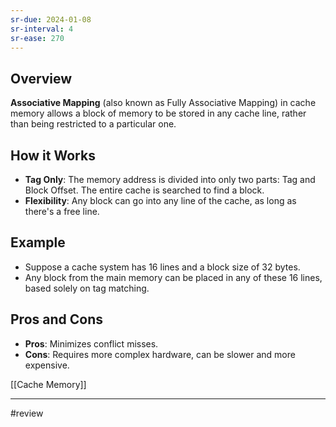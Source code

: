 ```yaml
---
sr-due: 2024-01-08
sr-interval: 4
sr-ease: 270
---
```


## Overview

**Associative Mapping** (also known as Fully Associative Mapping) in cache memory allows a block of memory to be stored in any cache line, rather than being restricted to a particular one.

## How it Works

- **Tag Only**: The memory address is divided into only two parts: Tag and Block Offset. The entire cache is searched to find a block.
- **Flexibility**: Any block can go into any line of the cache, as long as there's a free line.

## Example

- Suppose a cache system has 16 lines and a block size of 32 bytes.
- Any block from the main memory can be placed in any of these 16 lines, based solely on tag matching.

## Pros and Cons

- **Pros**: Minimizes conflict misses.
- **Cons**: Requires more complex hardware, can be slower and more expensive.

[[Cache Memory]]

---
#review 